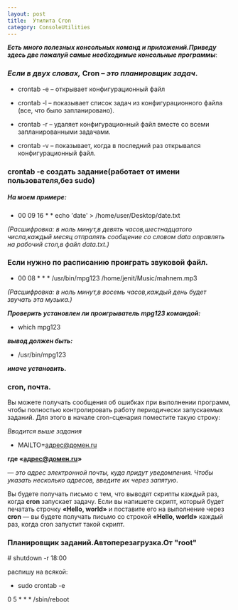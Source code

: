 ```yaml
---
layout: post
title:  Утилита Cron
category: ConsoleUtilities
---
```


***Есть много полезных консольных команд и приложений.Приведу здесь две пожалуй самые 
 необходимые консольные программы***:

### *Если в двух словах,*  **Cron** – *это планировщик задач*.

- crontab -e – открывает конфигурационный файл

- crontab -l – показывает список задач из конфигурационного файла (все, что было запланировано).

- crontab -r – удаляет конфигурационный файл вместе со всеми запланированными задачами.

- сrontab -v – показывает, когда в последний раз открывался конфигурационный файл.

### crontab -e   создать задание(работает от имени пользователя,без sudo)

##### На моем примере: #####

- 00 09 16 * * echo 'date' > /home/user/Desktop/date.txt

 *(Расшифровка: в ноль минут,в девять часов,шестнадцатого числа,каждый месяц отпралять сообщение 
 со словом data оправлять на рабочий стол,в файл data.txt.)*

### Если нужно по расписанию проиграть звуковой файл.

- 00 08 * * * /usr/bin/mpg123  /home/jenit/Music/mahnem.mp3

*(Расшифровка: в ноль минут,в восемь часов,каждый день будет звучать эта музыка.)*


***Проверить установлен ли проигрыватель mpg123 командой:***

- which mpg123 

***вывод должен быть:***

- /usr/bin/mpg123

***иначе установить.*** 

### cron, почта.

 Вы можете получать сообщения об ошибках при выполнении программ, чтобы полностью контролировать 
 работу периодически запускаемых заданий. Для этого в начале cron-сценария поместите такую строку:

*Вводится выше задания*

- MAILTO=адрес@домен.ru

 **где «адрес@домен.ru»**

  — *это адрес электронной почты, куда придут уведомления. Чтобы указать несколько адресов, 
  введите их через запятую*.
 
 Вы будете получать письмо с тем, что выводят скрипты каждый раз, когда **cron** запускает задачу. 
  Если вы напишете скрипт, который будет печатать строчку **«Hello, world»** и поставите его на 
  выполнение через **cron** — вы будете получать письмо со строкой **«Hello, world»** каждый раз, 
 когда cron запустит такой скрипт.

### Планировщик заданий.Автоперезагрузка.От "root"

\# shutdown -r 18:00

распишу на всякой:

- sudo crontab -e

0 5 * * * /sbin/reboot

